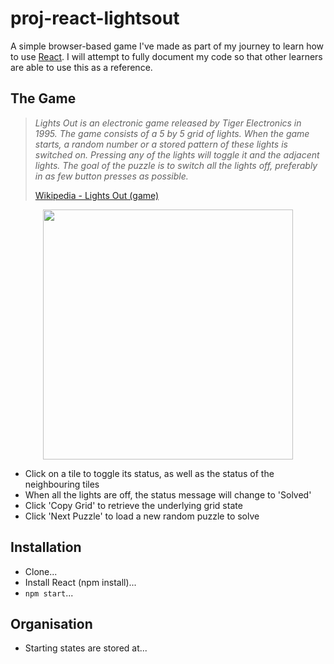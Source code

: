 # proj-react-lightsout

A simple browser-based game I've made as part of my journey to learn how to use [React](https://reactjs.org/). I will attempt to fully document my code so that other learners are able to use this as a reference.

## The Game
> _Lights Out is an electronic game released by Tiger Electronics in 1995. The game consists of a 5 by 5 grid of lights. When the game starts, a random number or a stored pattern of these lights is switched on. Pressing any of the lights will toggle it and the adjacent lights. The goal of the puzzle is to switch all the lights off, preferably in as few button presses as possible._
>
> [Wikipedia - Lights Out (game)](https://en.wikipedia.org/wiki/Lights_Out_(game))

<p align="center">
  <img width="400px" src="https://user-images.githubusercontent.com/112185885/187042683-c3142e2a-85a4-4f3c-8442-7db471a3c496.png" />
</p>

 * Click on a tile to toggle its status, as well as the status of the neighbouring tiles
 * When all the lights are off, the status message will change to 'Solved'
 * Click 'Copy Grid' to retrieve the underlying grid state
 * Click 'Next Puzzle' to load a new random puzzle to solve

## Installation

 * Clone...
 * Install React (npm install)...
 * `npm start`...

## Organisation

 * Starting states are stored at...
